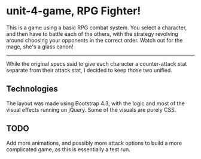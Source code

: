 # unit-4-game, RPG Fighter!

This is a game using a basic RPG combat system. You select a character, and then have to battle each of the others, with the strategy revolving around choosing your opponents in the correct order. Watch out for the mage, she's a glass canon!

---

While the original specs said to give each character a counter-attack stat separate from their attack stat, I decided to keep those two unified.

## Technologies

The layout was made using Bootstrap 4.3, with the logic and most of the visual effects running on jQuery. Some of the visuals are purely CSS.

## TODO
Add more animations, and possibly more attack options to build a more complicated game, as this is essentially a test run.